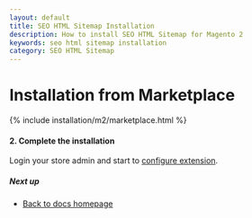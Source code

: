 ```yaml
---
layout: default
title: SEO HTML Sitemap Installation
description: How to install SEO HTML Sitemap for Magento 2
keywords: seo html sitemap installation
category: SEO HTML Sitemap
---
```


# Installation from Marketplace

{% include installation/m2/marketplace.html %}

#### 2. Complete the installation

Login your store admin and start to [configure extension](/m2/extensions/seo-html-sitemap/configuration).

##### Next up

- [Back to docs homepage](/m2/extensions/seo-html-sitemap)